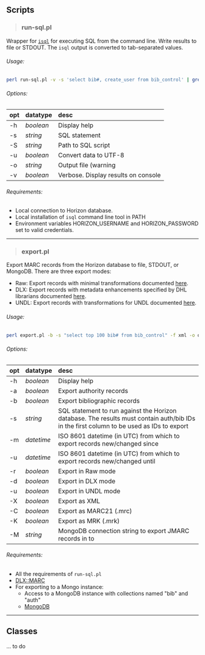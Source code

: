 
## Scripts

> ### run-sql.pl

Wrapper for [`isql`](http://infocenter.sybase.com/help/index.jsp?topic=/com.sybase.infocenter.dc35456.1570/html/ocspsunx/X33477.htm) for executing SQL from the command line. Write results to file or STDOUT. The `isql` output is converted to tab-separated values.  

###### Usage:

```bash
perl run-sql.pl -v -s 'select bib#, create_user from bib_control' | grep 'jbcat' 
```

###### Options:

| opt | datatype | desc |
|-----|----------|:-----|
| -h  | *boolean* | Display help
| -s | *string* | SQL statement
| -S | *string* | Path to SQL script
| -u | *boolean* | Convert data to UTF-8
| -o | *string* | Output file (warning| existing file will be overwrittern)
| -v | *boolean* | Verbose. Display results on console

###### Requirements:

* Local connection to Horizon database.
* Local installation of ```isql``` command line tool in PATH
* Environment variables HORIZON_USERNAME and HORIZON_PASSWORD set to valid credentials.

___

> ### export.pl

Export MARC records from the Horizon database to file, STDOUT, or MongoDB. There are three export modes:
* Raw: Export records with minimal transformations documented [here](). 
* DLX: Export records with metadata enhancements specified by DHL librarians documented [here]().
* UNDL: Export records with transformations for UNDL documented [here]().

###### Usage:

```bash
perl export.pl -b -s "select top 100 bib# from bib_control" -f xml -o output.xml
```

###### Options:

| opt | datatype | desc |
|-----|----------|:-----|
| -h | *boolean* | Display help
| -a | *boolean* | Export authority records
| -b | *boolean* | Export bibliographic records
| -s | *string* | SQL statement to run against the Horizon database. The results must contain auth/bib IDs in the first column to be used as IDs to export
| -m | *datetime* | ISO 8601 datetime (in UTC) from which to export records new/changed since
| -u | *datetime* | ISO 8601 datetime (in UTC) from which to export records new/changed until
| -r | *boolean* | Export in Raw mode
| -d | *boolean* | Export in DLX mode
| -u | *boolean* | Export in UNDL mode
| -X | *boolean* | Export as XML
| -C | *boolean* | Export as MARC21 (.mrc)
| -K | *boolean* | Export as MRK (.mrk)
| -M | *string* | MongoDB connection string to export JMARC records in to

###### Requirements:

* All the requirements of `run-sql.pl`
* [DLX::MARC]()
* For exporting to a Mongo instance:
  * Access to a MongoDB instance with collections named "bib" and "auth"
  * [MongoDB](https://metacpan.org/pod/MongoDB)


___





## Classes

... to do
